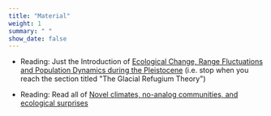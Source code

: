 ```yaml
---
title: "Material"
weight: 1
summary: " "
show_date: false
---
```

* Reading: Just the Introduction of [Ecological Change, Range Fluctuations and Population Dynamics during the Pleistocene](https://doi.org/10.1016/j.cub.2009.06.030) (i.e. stop when you reach the section titled "The Glacial Refugium Theory")

* Reading: Read all of [Novel climates, no-analog communities, and ecological surprises](https://doi.org/10.1890/070037)


